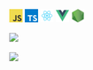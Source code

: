 <!--
### Hi there 👋

**nuintun/nuintun** is a ✨ _special_ ✨ repository because its `README.md` (this file) appears on your GitHub profile.

Here are some ideas to get you started:

- 🔭 I’m currently working on ...
- 🌱 I’m currently learning ...
- 👯 I’m looking to collaborate on ...
- 🤔 I’m looking for help with ...
- 💬 Ask me about ...
- 📫 How to reach me: ...
- 😄 Pronouns: ...
- ⚡ Fun fact: ...
-->

<div>
  <img align="center" height="24" src="https://raw.githubusercontent.com/github/explore/80688e429a7d4ef2fca1e82350fe8e3517d3494d/topics/javascript/javascript.png" />
  <img align="center" height="24" src="https://raw.githubusercontent.com/github/explore/80688e429a7d4ef2fca1e82350fe8e3517d3494d/topics/typescript/typescript.png" />
  <img align="center" height="24" src="https://raw.githubusercontent.com/github/explore/80688e429a7d4ef2fca1e82350fe8e3517d3494d/topics/react/react.png" />
  <img align="center" height="24" src="https://raw.githubusercontent.com/github/explore/80688e429a7d4ef2fca1e82350fe8e3517d3494d/topics/vue/vue.png" />
  <img align="center" height="24" src="https://raw.githubusercontent.com/github/explore/80688e429a7d4ef2fca1e82350fe8e3517d3494d/topics/nodejs/nodejs.png" />
</div>
<br />
<div>
  <a href="https://github.com/nuintun">
    <img align="center" src="https://github-readme-stats.vercel.app/api/top-langs/?username=nuintun&layout=compact&langs_count=6&title_color=1abc9c&icon_color=1abc9c&text_color=798795&bg_color=2c3e50" />
  </a>
</div>
<br />
<div>
  <a href="https://github.com/nuintun">
    <img align="center" src="https://github-readme-stats.vercel.app/api?username=nuintun&show_icons=true&title_color=1abc9c&icon_color=1abc9c&text_color=798795&bg_color=2c3e50" />
  </a>
</div>
